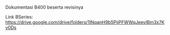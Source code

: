 Dokumentasi B400 beserta revisinya

Link BSeries:
https://drive.google.com/drive/folders/1INqanH9b5PijPFWWqJeevIBm3x7Kv0Ds
